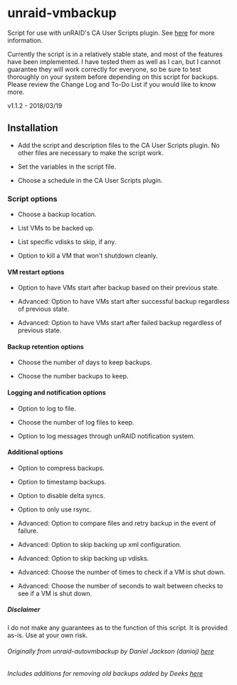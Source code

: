 # unraid-vmbackup

Script for use with unRAID's CA User Scripts plugin. See [here](https://lime-technology.com/forums/topic/48286-plugin-ca-user-scripts/ "CA User Scripts") for more information.

Currently the script is in a relatively stable state, and most of the features have been implemented. I have tested them as well as I can, but I cannot guarantee they will work correctly for everyone, so be sure to test thoroughly on your system before depending on this script for backups. Please review the Change Log and To-Do List if you would like to know more.

v1.1.2 - 2018/03/19

## Installation

- Add the script and description files to the CA User Scripts plugin. No other files are necessary to make the script work.

- Set the variables in the script file.

- Choose a schedule in the CA User Scripts plugin.

### Script options

- Choose a backup location.

- List VMs to be backed up.

- List specific vdisks to skip, if any.

- Option to kill a VM that won't shutdown cleanly.

#### VM restart options

- Option to have VMs start after backup based on their previous state.

- Advanced: Option to have VMs start after successful backup regardless of previous state.

- Advanced: Option to have VMs start after failed backup regardless of previous state.

#### Backup retention options

- Choose the number of days to keep backups.

- Choose the number backups to keep.

#### Logging and notification options

- Option to log to file.

- Choose the number of log files to keep.

- Option to log messages through unRAID notification system.

#### Additional options

- Option to compress backups.

- Option to timestamp backups.

- Option to disable delta syncs.

- Option to only use rsync.

- Advanced: Option to compare files and retry backup in the event of failure.

- Advanced: Option to skip backing up xml configuration.

- Advanced: Option to skip backing up vdisks.

- Advanced: Choose the number of times to check if a VM is shut down.

- Advanced: Choose the number of seconds to wait between checks to see if a VM is shut down.

##### Disclaimer

I do not make any guarantees as to the function of this script. It is provided as-is. Use at your own risk.

###### Originally from unraid-autovmbackup by Daniel Jackson (danioj) [here](https://lime-technology.com/forums/topic/46281-unraid-autovmbackup-automate-backup-of-virtual-machines-in-unraid-v04/ "unraid-autovmbackup")

###### Includes additions for removing old backups added by Deeks [here](https://lime-technology.com/forums/topic/46281-unraid-autovmbackup-automate-backup-of-virtual-machines-in-unraid-v04/?do=findComment&comment=589821 "unraid-autovmbackup Deek's script")
